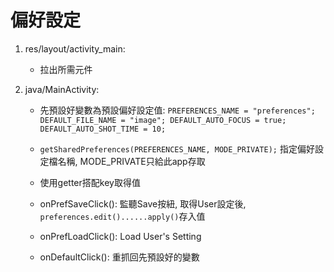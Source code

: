# 偏好設定

1. res/layout/activity_main:

	- 拉出所需元件

2. java/MainActivity:

	- 先預設好變數為預設偏好設定值: `PREFERENCES_NAME = "preferences"; DEFAULT_FILE_NAME = "image"; DEFAULT_AUTO_FOCUS = true; DEFAULT_AUTO_SHOT_TIME = 10;`

	- `getSharedPreferences(PREFERENCES_NAME, MODE_PRIVATE);` 指定偏好設定檔名稱, MODE_PRIVATE只給此app存取

	- 使用getter搭配key取得值

	- onPrefSaveClick(): 監聽Save按紐, 取得User設定後, `preferences.edit()......apply()`存入值

	- onPrefLoadClick(): Load User's Setting

	- onDefaultClick(): 重抓回先預設好的變數